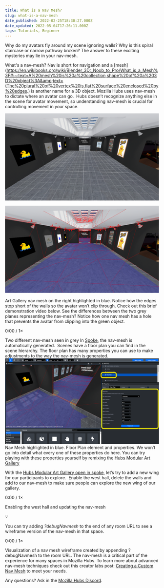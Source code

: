 ```yaml
---
title: What is a Nav Mesh?
slug: what-is-a-nav-mesh
date_published: 2022-02-25T18:30:27.000Z
date_updated: 2022-05-04T17:26:11.000Z
tags: Tutorials, Beginner
---
```


Why do my avatars fly around my scene ignoring walls? Why is this spiral staircase or narrow pathway broken? The answer to these exciting mysteries may lie in your nav-mesh.

What's a nav-mesh? Nav is short for navigation and a [mesh](https://en.wikibooks.org/wiki/Blender_3D:_Noob_to_Pro/What_is_a_Mesh%3F#:~:text=A%20mesh%20is%20a%20collection,shape%20of%20a%203D%20object%3A&amp;text=(The%20plural%20of%20vertex%20is,flat%20surface%20enclosed%20by%20edges.) is another name for a 3D object. Mozilla Hubs uses nav-mesh to dictate where an avatar can go.  Hubs doesn’t recognize anything else in the scene for avatar movement, so understanding nav-mesh is crucial for controlling movement in your space.

![](./content/images/2022/03/Screen-Shot-2022-02-23-at-9.11.44-AM-1.png)

![](./content/images/2022/03/artgallery-nav-mesh-1.png)

Art Gallery nav mesh on the right highlighted in blue. Notice how the edges stop short of the walls so the avatar won’t clip through.
Check out this brief demonstration video below. See the differences between the two grey planes representing the nav-mesh? Notice how one nav mesh has a hole that prevents the avatar from clipping into the green object.

0:00
/
1&#215;

Two different nav-mesh seen in grey
In [Spoke](https://hubs.mozilla.com/spoke), the nav-mesh is automatically generated.  Scenes have a floor plan you can find in the scene hierarchy. The floor plan has many properties you can use to make adjustments to the way the nav-mesh is generated.
![image of Spoke with floor plan](./content/images/2022/03/spoke-floor-plan.png)Nav Mesh highlighted in blue. Floor Plan element and properties.
We won’t go into detail what every one of these properties do here. You can try playing with these properties yourself by remixing the [Hubs Modular Art Gallery](https://hubs.mozilla.com/scenes/jOIjUE0/hubs-modular-art-gallery)

With the [Hubs Modular Art Gallery open in spoke](https://hubs.mozilla.com/spoke/projects/new?sceneId=jOIjUE0), let’s try to add a new wing for our participants to explore.  Enable the west hall, delete the walls and add to our nav-mesh to make sure people can explore the new wing of our gallery.

0:00
/
1&#215;

Enabling the west hall and updating the nav-mesh

💡

You can try adding _?debugNavmesh_ to the end of any room URL to see a wireframe version of the nav-mesh in that space.

0:00
/
1&#215;

Visualization of a nav mesh wireframe created by appending ?debugNavmesh to the room URL.
The nav-mesh is a critical part of the experience for many spaces in Mozilla Hubs. To learn more about advanced nav-mesh techniques check out this creator labs post: [Creating a Custom Nav Mesh](__GHOST_URL__/creating-a-custom-nav-mesh-for-your-hubs-scene/) to meet your needs.

Any questions? Ask in the [Mozilla Hubs Discord](https://discord.gg/sBMqSjCndj).
